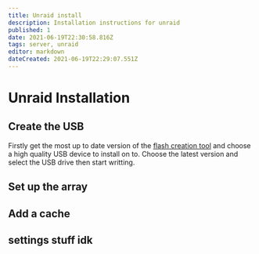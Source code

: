 ```yaml
---
title: Unraid install
description: Installation instructions for unraid
published: 1
date: 2021-06-19T22:30:58.816Z
tags: server, unraid
editor: markdown
dateCreated: 2021-06-19T22:29:07.551Z
---
```


# Unraid Installation

## Create the USB
Firstly get the most up to date version of the [flash creation tool](https://unraid.net/download) and choose a high quality USB device to install on to.
Choose the latest version and select the USB drive then start writting.


## Set up the array

## Add a cache

## settings stuff idk